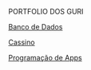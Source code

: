 PORTFOLIO DOS GURI

<a href="https://github.com/yurizinn/portfolio-senai/tree/main/Banco%20de%20dados">Banco de Dados</a>

<a href="https://github.com/yurizinn/portfolio-senai/tree/main/Cassino">Cassino</a>

<a href="https://github.com/yurizinn/portfolio-senai/tree/main/Programacao">Programação de Apps</a>
